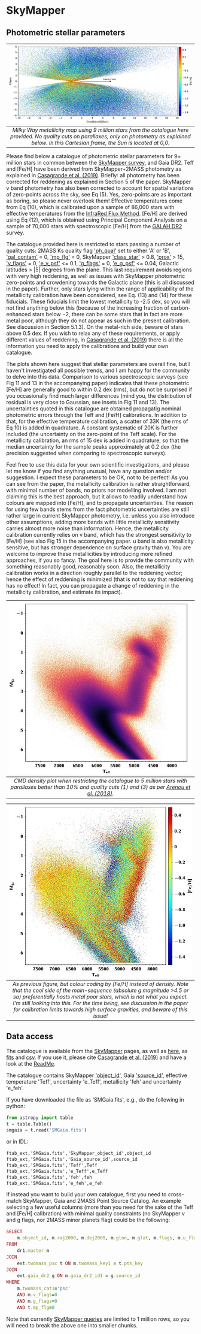# SkyMapper
Photometric stellar parameters
-------------------------------------------------------
| ![My image](https://github.com/casaluca/SkyMapper/blob/master/images/MW.png)
|:--:| 
| *Milky Way metallicity map using 9 million stars from the catalogue here provided. No quality cuts on parallaxes, only on photometry as explained below. In this Cartesian frame, the Sun is located at 0,0.* |

Please find below a catalogue of photometric stellar parameters for 9+ million stars in
common between the [SkyMapper survey](http://adsabs.harvard.edu/abs/2018PASA...35...10W), 
and Gaia DR2. Teff and [Fe/H] have been derived from SkyMapper+2MASS photometry as explained
in [Casagrande et al. (2019)](https://ui.adsabs.harvard.edu/abs/2019MNRAS.482.2770C/abstract). Briefly: all photometry has 
been corrected for reddening as explained in Section 5 of the paper. SkyMapper v band photometry has 
also been corrected to account for spatial variations of zero-points across the sky, see
Eq (5). Yes, zero-points are as important as boring, so please never overlook
them!
Effective temperatures come from Eq (10), which is calibrated upon a sample of 
86,000 stars with effective temperatures from the 
[InfraRed Flux Method](http://adsabs.harvard.edu/abs/2010A%26A...512A..54C). [Fe/H] are
derived using Eq (12), which is obtained using Principal Component Analysis on
a sample of 70,000 stars with spectroscopic [Fe/H] from the 
[GALAH DR2](http://adsabs.harvard.edu/abs/2018MNRAS.478.4513B) survey.

The catalogue provided here is restricted to stars passing a number of quality
cuts: 2MASS Ks quality flag ['ph_qual'](https://old.ipac.caltech.edu/2mass/releases/allsky/doc/sec1_6b.html#phqual) 
set to either 'A' or 'B', ['gal_contam'](https://old.ipac.caltech.edu/2mass/releases/allsky/doc/sec2_2a.html) = 0, 
['mp_flg'](https://old.ipac.caltech.edu/2mass/releases/allsky/doc/sec2_2a.html) = 0, SkyMapper ['class_star'](http://skymapper.anu.edu.au/table-browser/) > 0.8, 
['prox'](http://skymapper.anu.edu.au/table-browser/) > 15, 
['v_flags'](http://skymapper.anu.edu.au/table-browser/) = 0,
['e_v_psf'](http://skymapper.anu.edu.au/table-browser/) <= 0.1,
['g_flags'](http://skymapper.anu.edu.au/table-browser/) = 0,
['e_g_psf'](http://skymapper.anu.edu.au/table-browser/) <= 0.04, 
Galactic latitudes > |5| degrees from the plane. This last
requirement avoids regions with very high reddening, as well as issues
with SkyMapper photometric zero-points and crowdening towards the Galactic
plane (this is all discussed in the paper). Further, only stars lying within the
range of applicability of the metallicity calibration have been considered, see 
Eq. (13) and (14) for these fiducials. These fiducials limit the lowest 
metallicity to -2.5 dex, so you will not find anything below this (because 
of the increasing fraction of carbon-enhanced stars below −2, there can be 
some stars that in fact are more metal poor, although they do not appear as such 
in the present calibration. See discussion in Section 5.1.3). On the metal-rich 
side, beware of stars above 0.5 dex. If you wish to relax any of these
requirements, or apply different values of reddening, in [Casagrande et al.
(2019)](https://ui.adsabs.harvard.edu/abs/2019MNRAS.482.2770C/abstract) there is all the information you 
need to apply the calibrations and build your own catalogue.

The plots shown here suggest that stellar parameters are overall fine, but I
haven't investigated all possible trends, and I am happy for the community to
delve into this data. 
Comparison to various spectroscopic surveys (see Fig 11 and 13 in the
accompanying paper) indicates that these photometric [Fe/H] are generally good
to within 0.2 dex (rms), but do not be surprised if you occasionally find much
larger differences (mind you, the distribution of residual is very close to 
Gaussian, see insets in Fig 11 and 13). The uncertainties quoted in this catalogue 
are obtained propagatig nominal photometric errors through the Teff and [Fe/H] 
calibrations. In addition to that, for the effective temperature calibration, a 
scatter of 33K (the rms of Eq 10) is added in quadrature. A constant systematic of 
20K is further included (the uncertainty on the zero-point of the Teff scale). For 
the metallicity calibration, an rms of 15 dex is added in quadrature, so that the 
median uncertainty for the sample peaks approximately at 0.2 dex (the precision 
suggested when comparing to spectroscopic surveys).

Feel free to use this data for your own scientific investigations, and please
let me know if you find anything unusual, have any question and/or suggestion.
I expect these parameters to be OK, not to be perfect! As you can see from the
paper, the metallicity calibration is rather straightforward, with minimal number 
of bands, no priors nor modelling involved. I am not claiming this is the best 
approach, but it allows to readily understand how colours are mapped into [Fe/H], and 
to propagate uncertainties. The reason for using few 
bands stems from the fact photometric uncertainties are still rather large in 
current SkyMapper photometry, i.e. unless you also introduce other assumptions, 
adding more bands with little metallicity sensitivity carries almost more noise 
than information. Hence, the  metallicity calibration currently  relies on v band, which 
has the strongest  sensitivity to [Fe/H] (see also Fig 15 in the accompanying paper. u 
band is also metallicity sensitive, but has stronger dependence on surface gravity than 
v). You are  welcome to improve these metallicities by introducing more refined 
approaches, if you so fancy. The goal here is to provide the community with something reasonably 
good, reasonably soon. Also, the metallicity calibration works in a direction 
roughly parallel to the reddening vector; hence the effect of reddening is minimized 
(that is not to say that reddening has no effect! In fact, you can propagate a 
change of reddening in the metallicity calibration, and estimate its impact). 

| ![My image](https://github.com/casaluca/SkyMapper/blob/master/images/CMD_5mil.jpeg)
|:--:| 
| *CMD density plot when restricting the catalogue to 5 million stars with parallaxes better than 10% and quality cuts (1) and (3) as per [Arenou et al. (2018)](http://adsabs.harvard.edu/abs/2018A%26A...616A..17A).* |

| ![My image](https://github.com/casaluca/SkyMapper/blob/master/images/CMD_5mil_fehcal.jpeg)
|:--:| 
| *As previous figure, but colour coding by [Fe/H] instead of density. Note that the cool side of the main-sequence (absolute g magnitude >4.5 or so) preferentially hosts metal poor stars, which is not what you expect. I'm still looking into this. For the time being, see discussion in the paper for calibration limits towards high surface gravities, and beware of this issue!* |

Data access
-------------------------------------------------------
The catalogue is available from the [SkyMapper](http://skymapper.anu.edu.au/_data/sm-gaia/) pages, as well as [here](https://www.dropbox.com/sh/t4b5jlz0z5s2fsp/AAB0S7S0xsJU5ripHyX8mF-qa?dl=0), as [fits](https://www.dropbox.com/s/snhzqou3m6b7okr/SMGaia.fits?dl=0) and [csv](https://www.dropbox.com/s/usngqs02qqn75te/SMGaia.csv.gz?dl=0). If you use it, please cite 
[Casagrande et al. (2019)](https://ui.adsabs.harvard.edu/abs/2019MNRAS.482.2770C/abstract) and have a look at the [ReadMe](https://www.dropbox.com/s/2kykumr56ffihjk/ReadMe.txt?dl=0). 

The catalogue contains SkyMapper ['object_id'](http://skymapper.anu.edu.au/table-browser/), Gaia ['source_id'](https://gaia.aip.de/metadata/gdr2/gaia_source/), effective temperature 'Teff', uncertainty 'e_Teff', metallicity 'feh' and uncertainty 'e_feh'.

If you have downloaded the file as 'SMGaia.fits', e.g., do the following in python:
```python
from astropy import table
t = table.Table()
smgaia = t.read('SMGaia.fits')
```

or in IDL:
```IDL
ftab_ext,'SMGaia.fits','SkyMapper_object_id',object_id
ftab_ext,'SMGaia.fits','Gaia_source_id',source_id
ftab_ext,'SMGaia.fits','Teff',Teff
ftab_ext,'SMGaia.fits','e_Teff',e_Teff
ftab_ext,'SMGaia.fits','feh',feh
ftab_ext,'SMGaia.fits','e_feh',e_feh
```

If instead you want to build your own catalogue, first you need to cross-match SkyMapper, Gaia and 2MASS Point Source Catalog. An example selecting a few useful columns (more than you need for the sake of the Teff and [Fe/H] calibration) with minimal quality constraints (no SkyMapper v and g flags, nor 2MASS minor planets flag) could be the following: 
```ruby
SELECT
    m.object_id, m.raj2000, m.dej2000, m.glon, m.glat, m.flags, m.u_flags, m.v_flags, m.g_flags, m.r_flags, m.i_flags, m.z_flags, m.class_star, m.u_psf, m.e_u_psf, m.v_psf, m.e_v_psf, m.g_psf, m.e_g_psf, m.r_psf, m.e_r_psf, m.i_psf, m.e_i_psf, m.z_psf, m.e_z_psf, m.ebmv_sfd, m.prox, t.pts_key, t.j_m, t.j_msigcom, t.h_m, t.h_msigcom, t.k_m, t.k_msigcom, t.ph_qual, t.bl_flg, t.cc_flg, t.gal_contam, g.source_id, g.parallax, g.parallax_error, g.astrometric_params_solved, g.visibility_periods_used, g.astrometric_chi2_al, g.astrometric_n_good_obs_al, g.phot_bp_rp_excess_factor, g.phot_g_mean_mag, g.phot_bp_mean_mag, g.phot_rp_mean_mag, g.phot_proc_mode, g.phot_variable_flag
FROM
    dr1.master m
JOIN 
    ext.twomass_psc t ON m.twomass_key1 = t.pts_key
JOIN
    ext.gaia_dr2 g ON m.gaia_dr2_id1 = g.source_id
WHERE 
    m.twomass_cat1='psc' 
    AND m.v_flags=0
    AND m.g_flags=0
    AND t.mp_flg=0
```
Note that currently [SkyMapper queries](http://skymapper.anu.edu.au/how-to-access/#tap) are limited to 1 million rows, so you will need to break the above one into smaller chunks.
